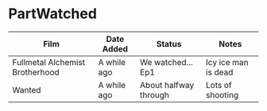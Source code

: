 # PartWatched

| Film | Date Added | Status | Notes |
| ---- | ---------- | ------ | ----- |
| Fullmetal Alchemist Brotherhood | A while ago | We watched... Ep1| Icy ice man is dead |
| Wanted | A while ago | About halfway through | Lots of shooting |
